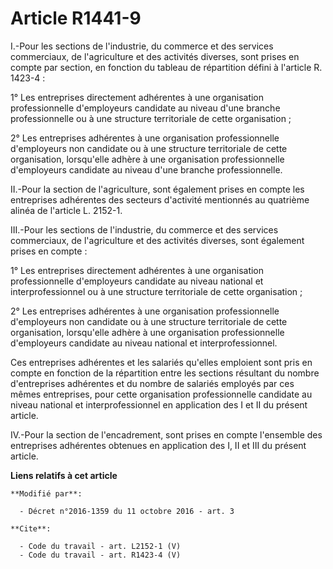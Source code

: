 # Article R1441-9

I.-Pour les sections de l'industrie, du commerce et des services commerciaux, de l'agriculture et des activités diverses,
sont prises en compte par section, en fonction du tableau de répartition défini à l'article R. 1423-4 : 

1° Les entreprises directement adhérentes à une organisation professionnelle d'employeurs candidate au niveau d'une branche
professionnelle ou à une structure territoriale de cette organisation ; 

2° Les entreprises adhérentes à une organisation professionnelle d'employeurs non candidate ou à une structure territoriale
de cette organisation, lorsqu'elle adhère à une organisation professionnelle d'employeurs candidate au niveau d'une branche
professionnelle. 

II.-Pour la section de l'agriculture, sont également prises en compte les entreprises adhérentes des secteurs d'activité
mentionnés au quatrième alinéa de l'article L. 2152-1. 

III.-Pour les sections de l'industrie, du commerce et des services commerciaux, de l'agriculture et des activités diverses,
sont également prises en compte : 

1° Les entreprises directement adhérentes à une organisation professionnelle d'employeurs candidate au niveau national et
interprofessionnel ou à une structure territoriale de cette organisation ; 

2° Les entreprises adhérentes à une organisation professionnelle d'employeurs non candidate ou à une structure territoriale
de cette organisation, lorsqu'elle adhère à une organisation professionnelle d'employeurs candidate au niveau national et
interprofessionnel. 

Ces entreprises adhérentes et les salariés qu'elles emploient sont pris en compte en fonction de la répartition entre les
sections résultant du nombre d'entreprises adhérentes et du nombre de salariés employés par ces mêmes entreprises, pour cette
organisation professionnelle candidate au niveau national et interprofessionnel en application des I et II du présent
article. 

IV.-Pour la section de l'encadrement, sont prises en compte l'ensemble des entreprises adhérentes obtenues en application des
I, II et III du présent article.

**Liens relatifs à cet article**

	**Modifié par**:

	  - Décret n°2016-1359 du 11 octobre 2016 - art. 3

	**Cite**:

	  - Code du travail - art. L2152-1 (V)
	  - Code du travail - art. R1423-4 (V)
